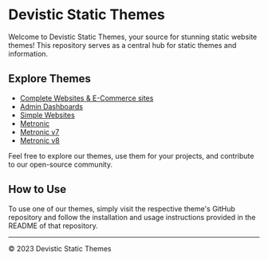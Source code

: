 # Devistic Static Themes

Welcome to Devistic Static Themes, your source for stunning static website themes! This repository serves as a central hub for static themes and information.

## Explore Themes

- [Complete Websites & E-Commerce sites](https://devistic-static-themes.github.io/complete.github.io/)
- [Admin Dashboards](https://devistic-static-themes.github.io/dashboards.github.io/)
- [Simple Websites](https://devistic-static-themes.github.io/simple.github.io/)
- [Metronic](https://devistic-static-themes.github.io/metronic.github.io/)
- [Metronic v7](https://devistic-static-themes.github.io/metronic_v7.github.io/)
- [Metronic v8](https://devistic-static-themes.github.io/metronic_v8.github.io/)

Feel free to explore our themes, use them for your projects, and contribute to our open-source community.

## How to Use

To use one of our themes, simply visit the respective theme's GitHub repository and follow the installation and usage instructions provided in the README of that repository.

---

&copy; 2023 Devistic Static Themes
